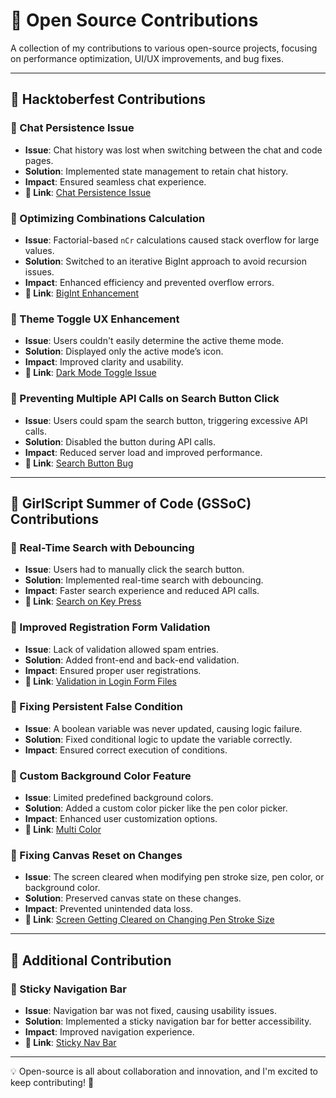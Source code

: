 # 🚀 Open Source Contributions

A collection of my contributions to various open-source projects, focusing on performance optimization, UI/UX improvements, and bug fixes.

---

## 🎃 Hacktoberfest Contributions

### 🔹 Chat Persistence Issue
- **Issue**: Chat history was lost when switching between the chat and code pages.
- **Solution**: Implemented state management to retain chat history.
- **Impact**: Ensured seamless chat experience.
- **🔗 Link**: [Chat Persistence Issue](https://github.com/sp9324/dsa-practice-site/issues/12)

### 🔹 Optimizing Combinations Calculation
- **Issue**: Factorial-based `nCr` calculations caused stack overflow for large values.
- **Solution**: Switched to an iterative BigInt approach to avoid recursion issues.
- **Impact**: Enhanced efficiency and prevented overflow errors.
- **🔗 Link**: [BigInt Enhancement](https://github.com/DhanushNehru/calculator/pull/139)

### 🔹 Theme Toggle UX Enhancement
- **Issue**: Users couldn't easily determine the active theme mode.
- **Solution**: Displayed only the active mode’s icon.
- **Impact**: Improved clarity and usability.
- **🔗 Link**: [Dark Mode Toggle Issue](https://github.com/prab33n/Explore-Unexplored-Nepal/pull/22)

### 🔹 Preventing Multiple API Calls on Search Button Click
- **Issue**: Users could spam the search button, triggering excessive API calls.
- **Solution**: Disabled the button during API calls.
- **Impact**: Reduced server load and improved performance.
- **🔗 Link**: [Search Button Bug](https://github.com/MohamedDanis/opnhub/issues/9)

---

## 🚀 GirlScript Summer of Code (GSSoC) Contributions

### 🔹 Real-Time Search with Debouncing
- **Issue**: Users had to manually click the search button.
- **Solution**: Implemented real-time search with debouncing.
- **Impact**: Faster search experience and reduced API calls.
- **🔗 Link**: [Search on Key Press](https://github.com/HimanshuNarware/Devlabs/issues/230)

### 🔹 Improved Registration Form Validation
- **Issue**: Lack of validation allowed spam entries.
- **Solution**: Added front-end and back-end validation.
- **Impact**: Ensured proper user registrations.
- **🔗 Link**: [Validation in Login Form Files](https://github.com/dvjsharma/Drawn2Shoe/pull/25)

### 🔹 Fixing Persistent False Condition
- **Issue**: A boolean variable was never updated, causing logic failure.
- **Solution**: Fixed conditional logic to update the variable correctly.
- **Impact**: Ensured correct execution of conditions.

### 🔹 Custom Background Color Feature
- **Issue**: Limited predefined background colors.
- **Solution**: Added a custom color picker like the pen color picker.
- **Impact**: Enhanced user customization options.
- **🔗 Link**: [Multi Color](https://github.com/singodiyashubham87/draw-it-out/pull/95)

### 🔹 Fixing Canvas Reset on Changes
- **Issue**: The screen cleared when modifying pen stroke size, pen color, or background color.
- **Solution**: Preserved canvas state on these changes.
- **Impact**: Prevented unintended data loss.
- **🔗 Link**: [Screen Getting Cleared on Changing Pen Stroke Size](https://github.com/singodiyashubham87/draw-it-out/issues/2)

---

## 📌 Additional Contribution

### 🔹 Sticky Navigation Bar
- **Issue**: Navigation bar was not fixed, causing usability issues.
- **Solution**: Implemented a sticky navigation bar for better accessibility.
- **Impact**: Improved navigation experience.
- **🔗 Link**: [Sticky Nav Bar](https://github.com/imohit1o1/medi-hub/issues/17)

---

💡 Open-source is all about collaboration and innovation, and I'm excited to keep contributing! 🚀

